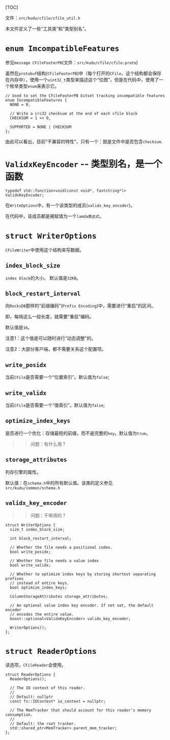 [TOC]

文件：`src/kudu/cfile/cfile_util.h`

本文件定义了一些“工具类”和“类型别名”。

# `enum ImcompatibleFeatures`

参见`message CFileFooterPB`(文件：`src/kudu/cfile/cfile.proto`)

虽然在`protobuf`结构(`CFileFooterPB`)中（每个打开的`CFile`，这个结构都会保存在内存中），使用一个`uint32_t`类型来描述这个“位图”，但是在代码中，使用了一个枚举类型`enum`来表示它。

```
// Used to set the CFileFooterPB bitset tracking incompatible features
enum IncompatibleFeatures {
  NONE = 0,

  // Write a crc32 checksum at the end of each cfile block
  CHECKSUM = 1 << 0,

  SUPPORTED = NONE | CHECKSUM
};
```

由此可以看出，目前“不兼容的特性”，只有一个：就是文件中是否包含`checksum`.

# `ValidxKeyEncoder`  -- 类型别名，是一个函数
```
typedef std::function<void(const void*, faststring*)> ValidxKeyEncoder;
```

在`WriteOptions`中，有一个该类型的成员(`validx_key_encoder`)。

在代码中，该成员都是被赋值为一个`lamda表达式`。

# `struct WriterOptions`

`CFileWriter`中使用这个结构来写数据。

## `index_block_size`
`index block`的大小。 默认值是`32KB`。

## `block_restart_interval`
向`RocksDB`那样的“前缀编码”(`Prefix Encoding`)中，需要进行“重启”的区间。

即，每隔这么一段长度，就需要“重启”编码。

默认值是`16`。

注意1：这个值是可以随时进行“动态调整”的。

注意2：大部分客户端，都不需要关系这个配置项。

## `write_posidx`
当前`CFile`是否需要一个“位置索引”。默认值为`false`;

## `write_validx`
当前`CFile`是否需要一个“值索引”。默认值为`false`;

## `optimize_index_keys`
是否进行一个优化：存储最短的前缀，而不是完整的`key`。默认值为`true`。

>> 问题：有什么用？

## `storage_attributes`
列存引擎的属性。

默认值：在`schema.h`中的所有默认值。该类的定义参见`src/kudu/common/schema.h`

## `validx_key_encoder`

>> 问题：干嘛用的？

```
struct WriterOptions {
  size_t index_block_size;

  int block_restart_interval;

  // Whether the file needs a positional index.
  bool write_posidx;

  // Whether the file needs a value index
  bool write_validx;

  // Whether to optimize index keys by storing shortest separating prefixes
  // instead of entire keys.
  bool optimize_index_keys;

  ColumnStorageAttributes storage_attributes;

  // An optional value index key encoder. If not set, the default encoder
  // encodes the entire value.
  boost::optional<ValidxKeyEncoder> validx_key_encoder;

  WriterOptions();
};
```

# `struct ReaderOptions`

读选项，`CFileReader`会使用。

```
struct ReaderOptions {
  ReaderOptions();

  // The IO context of this reader.
  //
  // Default: nullptr
  const fs::IOContext* io_context = nullptr;

  // The MemTracker that should account for this reader's memory consumption.
  //
  // Default: the root tracker.
  std::shared_ptr<MemTracker> parent_mem_tracker;
};

```

